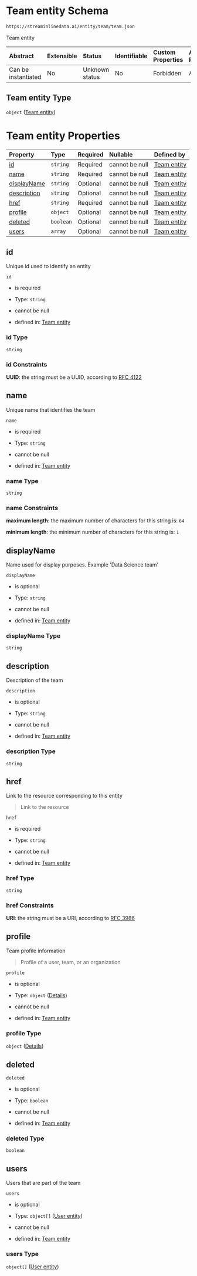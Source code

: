 # Team entity Schema

```txt
https://streaminlinedata.ai/entity/team/team.json
```

Team entity

| Abstract            | Extensible | Status         | Identifiable | Custom Properties | Additional Properties | Access Restrictions | Defined In                                                               |
| :------------------ | :--------- | :------------- | :----------- | :---------------- | :-------------------- | :------------------ | :----------------------------------------------------------------------- |
| Can be instantiated | No         | Unknown status | No           | Forbidden         | Allowed               | none                | [team.json](../out/schema/entity/teams/team.json "open original schema") |

## Team entity Type

`object` ([Team entity](team.md))

# Team entity Properties

| Property                    | Type      | Required | Nullable       | Defined by                                                                                                                |
| :-------------------------- | :-------- | :------- | :------------- | :------------------------------------------------------------------------------------------------------------------------ |
| [id](#id)                   | `string`  | Required | cannot be null | [Team entity](common-definitions-uuid.md "https://streaminlinedata.ai/entity/team/team.json#/properties/id")              |
| [name](#name)               | `string`  | Required | cannot be null | [Team entity](team-properties-name.md "https://streaminlinedata.ai/entity/team/team.json#/properties/name")               |
| [displayName](#displayname) | `string`  | Optional | cannot be null | [Team entity](team-properties-displayname.md "https://streaminlinedata.ai/entity/team/team.json#/properties/displayName") |
| [description](#description) | `string`  | Optional | cannot be null | [Team entity](team-properties-description.md "https://streaminlinedata.ai/entity/team/team.json#/properties/description") |
| [href](#href)               | `string`  | Required | cannot be null | [Team entity](common-definitions-href.md "https://streaminlinedata.ai/entity/team/team.json#/properties/href")            |
| [profile](#profile)         | `object`  | Optional | cannot be null | [Team entity](common-definitions-profile.md "https://streaminlinedata.ai/entity/team/team.json#/properties/profile")      |
| [deleted](#deleted)         | `boolean` | Optional | cannot be null | [Team entity](team-properties-deleted.md "https://streaminlinedata.ai/entity/team/team.json#/properties/deleted")         |
| [users](#users)             | `array`   | Optional | cannot be null | [Team entity](team-properties-users.md "https://streaminlinedata.ai/entity/team/team.json#/properties/users")             |

## id

Unique id used to identify an entity

`id`

*   is required

*   Type: `string`

*   cannot be null

*   defined in: [Team entity](common-definitions-uuid.md "https://streaminlinedata.ai/entity/team/team.json#/properties/id")

### id Type

`string`

### id Constraints

**UUID**: the string must be a UUID, according to [RFC 4122](https://tools.ietf.org/html/rfc4122 "check the specification")

## name

Unique name that identifies the team

`name`

*   is required

*   Type: `string`

*   cannot be null

*   defined in: [Team entity](team-properties-name.md "https://streaminlinedata.ai/entity/team/team.json#/properties/name")

### name Type

`string`

### name Constraints

**maximum length**: the maximum number of characters for this string is: `64`

**minimum length**: the minimum number of characters for this string is: `1`

## displayName

Name used for display purposes. Example 'Data Science team'

`displayName`

*   is optional

*   Type: `string`

*   cannot be null

*   defined in: [Team entity](team-properties-displayname.md "https://streaminlinedata.ai/entity/team/team.json#/properties/displayName")

### displayName Type

`string`

## description

Description of the team

`description`

*   is optional

*   Type: `string`

*   cannot be null

*   defined in: [Team entity](team-properties-description.md "https://streaminlinedata.ai/entity/team/team.json#/properties/description")

### description Type

`string`

## href

Link to the resource corresponding to this entity

> Link to the resource

`href`

*   is required

*   Type: `string`

*   cannot be null

*   defined in: [Team entity](common-definitions-href.md "https://streaminlinedata.ai/entity/team/team.json#/properties/href")

### href Type

`string`

### href Constraints

**URI**: the string must be a URI, according to [RFC 3986](https://tools.ietf.org/html/rfc3986 "check the specification")

## profile

Team profile information

> Profile of a user, team, or an organization

`profile`

*   is optional

*   Type: `object` ([Details](common-definitions-profile.md))

*   cannot be null

*   defined in: [Team entity](common-definitions-profile.md "https://streaminlinedata.ai/entity/team/team.json#/properties/profile")

### profile Type

`object` ([Details](common-definitions-profile.md))

## deleted



`deleted`

*   is optional

*   Type: `boolean`

*   cannot be null

*   defined in: [Team entity](team-properties-deleted.md "https://streaminlinedata.ai/entity/team/team.json#/properties/deleted")

### deleted Type

`boolean`

## users

Users that are part of the team

`users`

*   is optional

*   Type: `object[]` ([User entity](user.md))

*   cannot be null

*   defined in: [Team entity](team-properties-users.md "https://streaminlinedata.ai/entity/team/team.json#/properties/users")

### users Type

`object[]` ([User entity](user.md))
